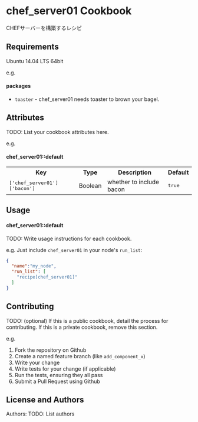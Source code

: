 chef_server01 Cookbook
======================
CHEFサーバーを構築するレシピ

Requirements
------------
Ubuntu 14.04 LTS 64bit

e.g.
#### packages
- `toaster` - chef_server01 needs toaster to brown your bagel.

Attributes
----------
TODO: List your cookbook attributes here.

e.g.
#### chef_server01::default
<table>
  <tr>
    <th>Key</th>
    <th>Type</th>
    <th>Description</th>
    <th>Default</th>
  </tr>
  <tr>
    <td><tt>['chef_server01']['bacon']</tt></td>
    <td>Boolean</td>
    <td>whether to include bacon</td>
    <td><tt>true</tt></td>
  </tr>
</table>

Usage
-----
#### chef_server01::default
TODO: Write usage instructions for each cookbook.

e.g.
Just include `chef_server01` in your node's `run_list`:

```json
{
  "name":"my_node",
  "run_list": [
    "recipe[chef_server01]"
  ]
}
```

Contributing
------------
TODO: (optional) If this is a public cookbook, detail the process for contributing. If this is a private cookbook, remove this section.

e.g.
1. Fork the repository on Github
2. Create a named feature branch (like `add_component_x`)
3. Write your change
4. Write tests for your change (if applicable)
5. Run the tests, ensuring they all pass
6. Submit a Pull Request using Github

License and Authors
-------------------
Authors: TODO: List authors
